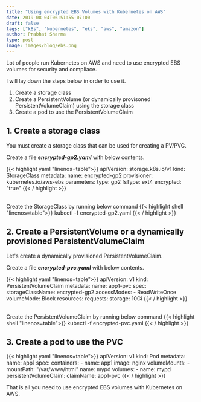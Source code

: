 ```yaml
---
title: "Using encrypted EBS Volumes with Kubernetes on AWS"
date: 2019-08-04T06:51:55-07:00
draft: false
tags: ["k8s", "kubernetes", "eks", "aws", "amazon"]
author: Prabhat Sharma
type: post
image: images/blog/ebs.png
---
```


Lot of people run Kubernetes on AWS and need to use encrypted EBS volumes for security and compliace. 

I will lay down the steps below in order to use it.

<!-- 1. Assign proper permissions to worker nodes -->
1. Create a storage class
1. Create a PersistentVolume (or dynamically provisoned PersistentVolumeClaim) using the storage class
1. Create a pod to use the PersistentVolumeClaim

<!-- ## 1. Assign proper permissions to worker nodes

Your worker nodes must have the following policy attached to their associated IAM role in order for them to use encrypted volume.

{{< highlight json "linenos=table">}}
{
    "Version": "2012-10-17",
    "Statement": [
        {
            "Sid": "VisualEditor0",
            "Effect": "Allow",
            "Action": [
                "kms:GenerateDataKeyWithoutPlaintext",
                "kms:CreateGrant"
            ],
            "Resource": "*"
        }
    ]
}
{{< / highlight >}} -->


## 1. Create a storage class

You must create a storage class that can be used for creating a PV/PVC.

Create a file <i style="font-weight:bold;">encrypted-gp2.yaml</i> with below contents.

{{< highlight yaml "linenos=table">}}
apiVersion: storage.k8s.io/v1
kind: StorageClass
metadata:
  name: encrypted-gp2
provisioner: kubernetes.io/aws-ebs
parameters:
  type: gp2
  fsType: ext4
  encrypted: "true"
{{< / highlight >}}

<br>
Create the StorageClass by running below command
{{< highlight shell "linenos=table">}}
kubectl -f encrypted-gp2.yaml
{{< / highlight >}}

## 2. Create a PersistentVolume or a dynamically provisioned PersistentVolumeClaim

Let's create a dynamically provisioned PersistentVolumeClaim.

Create a file <i style="font-weight:bold;">encrypted-pvc.yaml</i> with below contents.

{{< highlight yaml "linenos=table">}}
apiVersion: v1
kind: PersistentVolumeClaim
metadata:
  name: app1-pvc
spec:
  storageClassName: encrypted-gp2
  accessModes:
    - ReadWriteOnce
  volumeMode: Block
  resources:
    requests:
      storage: 10Gi
{{< / highlight >}}

<br>
Create the PersistentVolumeClaim by running below command
{{< highlight shell "linenos=table">}}
kubectl -f encrypted-pvc.yaml
{{< / highlight >}}

## 3. Create a pod to use the PVC


{{< highlight yaml "linenos=table">}}
apiVersion: v1
kind: Pod
metadata:
  name: app1
spec:
  containers:
    - name: app1
      image: nginx
      volumeMounts:
      - mountPath: "/var/www/html"
        name: mypd
  volumes:
    - name: mypd
      persistentVolumeClaim:
        claimName: app1-pvc
{{< / highlight >}}

That is all you need to use encrypted EBS volumes with Kubernetes on AWS. 


